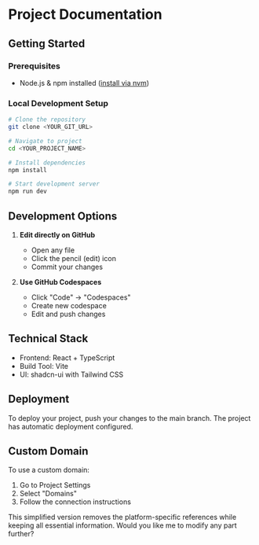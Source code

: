 
# Project Documentation

## Getting Started

### Prerequisites
- Node.js & npm installed ([install via nvm](https://github.com/nvm-sh/nvm#installing-and-updating))

### Local Development Setup
```sh
# Clone the repository
git clone <YOUR_GIT_URL>

# Navigate to project
cd <YOUR_PROJECT_NAME>

# Install dependencies
npm install

# Start development server
npm run dev
```

## Development Options

1. **Edit directly on GitHub**
   - Open any file
   - Click the pencil (edit) icon
   - Commit your changes

2. **Use GitHub Codespaces**
   - Click "Code" → "Codespaces"
   - Create new codespace
   - Edit and push changes

## Technical Stack
- Frontend: React + TypeScript
- Build Tool: Vite
- UI: shadcn-ui with Tailwind CSS

## Deployment
To deploy your project, push your changes to the main branch. The project has automatic deployment configured.

## Custom Domain
To use a custom domain:
1. Go to Project Settings
2. Select "Domains"
3. Follow the connection instructions

This simplified version removes the platform-specific references while keeping all essential information. Would you like me to modify any part further?